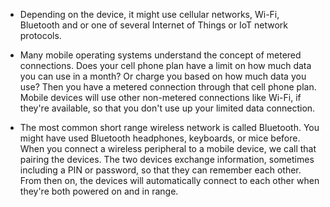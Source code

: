 

* Depending on the device, it might use cellular networks, Wi-Fi, Bluetooth and or one of several Internet of Things or IoT network protocols.



* Many mobile operating systems understand the concept of metered connections. Does your cell phone plan have a limit on how much data you can use in a month? Or charge you based on how much data you use? Then you have a metered connection through that cell phone plan. Mobile devices will use other non-metered connections like Wi-Fi, if they're available, so that you don't use up your limited data connection.



* The most common short range wireless network is called Bluetooth. You might have used Bluetooth headphones, keyboards, or mice before. When you connect a wireless peripheral to a mobile device, we call that pairing the devices. The two devices exchange information, sometimes including a PIN or password, so that they can remember each other. From then on, the devices will automatically connect to each other when they're both powered on and in range.
